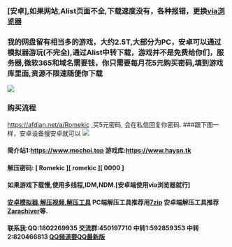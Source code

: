 ### [安卓],如果网站,Alist页面不全,下载速度没有，各种报错，更换[via浏览器](https://viayoo.com/zh-cn)
### 我的网盘留有相当多的游戏，大约2.5T,大部分为PC，安卓可以通过模拟器游玩(不完全),通过Alist中转下载，游戏并不是免费给你们，服务器,微软365和域名需要钱，你只需要每月花5元购买密码,填到游戏库里面,资源不限速随便你下载
![](https://i.imgtg.com/2023/04/16/XHpy6.webp)
### 购买流程
<https://afdian.net/a/Romekic> ,买5元密码, 会在私信回复你密码.
###跟下图一样，安卓设备搜安卓就可以
![](https://i.imgtg.com/2023/04/14/86A6Y.webp)
#### 简介站1:<https://www.mochoi.top>  游戏库:<https://www.haysn.tk>
#### 解压密码: [ Romekic ][ romekic ][ 0000 ]
#### 如果游戏下载慢,使用多线程,IDM,NDM.[安卓端使用via浏览器就行]
#### [安卓模拟器,解压视频,解压工具](http://www.haysn.tk/Rubbish) PC端解压工具推荐用[7zip](https://experiments-alicdn.sparanoid.net/7z/7z2201-x64.exe)  安卓端解压工具推荐[Zarachiver](http://www.haysn.tk/Rubbish/APK)等.
#### 联系我:QQ:1802269935  交流群:450197710  中转1:592859353  中转2:820466813  [QQ频道要QQ最新版](https://pd.qq.com/s/10yy3rpgj)
